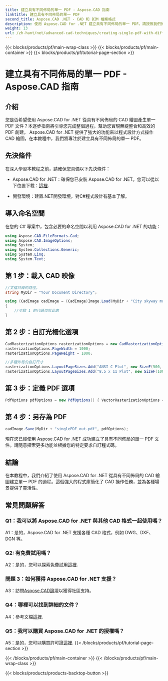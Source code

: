 ```yaml
---
title: 建立具有不同佈局的單一 PDF - Aspose.CAD 指南
linktitle: 建立具有不同佈局的單一 PDF
second_title: Aspose.CAD .NET - CAD 和 BIM 檔案格式
description: 使用 Aspose.CAD for .NET 建立具有不同佈局的單一 PDF。請按照我們的逐步指南進行無縫整合和高效 PDF 生成。
weight: 13
url: /zh-hant/net/advanced-cad-techniques/creating-single-pdf-with-different-layouts/
---
```


{{< blocks/products/pf/main-wrap-class >}}
{{< blocks/products/pf/main-container >}}
{{< blocks/products/pf/tutorial-page-section >}}

# 建立具有不同佈局的單一 PDF - Aspose.CAD 指南

## 介紹

您是否希望使用 Aspose.CAD for .NET 從具有不同佈局的 CAD 繪圖產生單一 PDF 文件？本逐步指南將引導您完成整個過程，幫助您實現無縫整合和高效的 PDF 創建。 Aspose.CAD for .NET 提供了強大的功能來以程式設計方式操作 CAD 繪圖，在本教程中，我們將專注於建立具有不同佈局的單一 PDF。

## 先決條件

在深入學習本教程之前，請確保您具備以下先決條件：

-  Aspose.CAD for .NET：確保您已安裝 Aspose.CAD for .NET。您可以從以下位置下載：[這裡](https://releases.aspose.com/cad/net/).

- 開發環境：建置.NET開發環境，對C#程式設計有基本了解。

## 導入命名空間

在您的 C# 專案中，包含必要的命名空間以利用 Aspose.CAD for .NET 的功能：

```csharp
using Aspose.CAD.FileFormats.Cad;
using Aspose.CAD.ImageOptions;
using System;
using System.Collections.Generic;
using System.Linq;
using System.Text;
```

## 第 1 步：載入 CAD 映像

```csharp
//文檔目錄的路徑。
string MyDir = "Your Document Directory";

using (CadImage cadImage = (CadImage)Image.Load(MyDir + "City skyway map.dwg"))
{
    //步驟 1 的代碼位於此處
}
```

## 第 2 步：自訂光柵化選項

```csharp
CadRasterizationOptions rasterizationOptions = new CadRasterizationOptions();
rasterizationOptions.PageWidth = 1000;
rasterizationOptions.PageHeight = 1000;

//多種佈局的自訂尺寸
rasterizationOptions.LayoutPageSizes.Add("ANSI C Plot", new SizeF(500, 1000));
rasterizationOptions.LayoutPageSizes.Add("8.5 x 11 Plot", new SizeF(1000, 100));
```

## 第 3 步：定義 PDF 選項

```csharp
PdfOptions pdfOptions = new PdfOptions() { VectorRasterizationOptions = rasterizationOptions };
```

## 第 4 步：另存為 PDF

```csharp
cadImage.Save(MyDir + "singlePDF_out.pdf", pdfOptions);
```

現在您已經使用 Aspose.CAD for .NET 成功建立了具有不同佈局的單一 PDF 文件。請隨意探索更多功能並根據您的特定要求自訂程式碼。

## 結論

在本教程中，我們介紹了使用 Aspose.CAD for .NET 從具有不同佈局的 CAD 繪圖建立單一 PDF 的過程。這個強大的程式庫簡化了 CAD 操作任務，並為各種場景提供了靈活性。

## 常見問題解答

### Q1：我可以將 Aspose.CAD for .NET 與其他 CAD 格式一起使用嗎？

A1：是的，Aspose.CAD for .NET 支援各種 CAD 格式，例如 DWG、DXF、DGN 等。

### Q2: 有免費試用嗎？

 A2：是的，您可以探索免費試用[這裡](https://releases.aspose.com/).

### 問題 3：如何獲得 Aspose.CAD for .NET 支援？

 A3：訪問[Aspose.CAD論壇](https://forum.aspose.com/c/cad/19)以獲得社區支持。

### Q4：哪裡可以找到詳細的文件？

A4：參考文檔[這裡](https://reference.aspose.com/cad/net/).

### Q5：我可以購買 Aspose.CAD for .NET 的授權嗎？

 A5：是的，您可以購買許可證[這裡](https://purchase.aspose.com/buy).
{{< /blocks/products/pf/tutorial-page-section >}}

{{< /blocks/products/pf/main-container >}}
{{< /blocks/products/pf/main-wrap-class >}}

{{< blocks/products/products-backtop-button >}}
